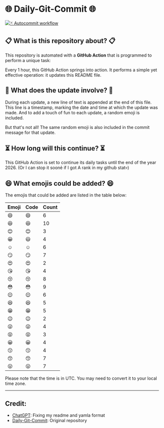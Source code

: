 # 🌐 Daily-Git-Commit 🌐

[![🃏 Autocommit workflow](https://github.com/kleqing/git-auto-commit/actions/workflows/main.yaml/badge.svg?event=check_run)](https://github.com/kleqing/git-auto-commit/actions/workflows/main.yaml)

## 📋 What is this repository about? 📋

This repository is automated with a **GitHub Action** that is programmed to perform a unique task:

Every 1 hour, this GitHub Action springs into action. It performs a simple yet effective operation: it updates this README file.

## 🔄 What does the update involve? 🔄

During each update, a new line of text is appended at the end of this file. This line is a timestamp, marking the date and time at which the update was made. And to add a touch of fun to each update, a random emoji is included.

But that's not all! The same random emoji is also included in the commit message for that update.

## ⏳ How long will this continue? ⏳

This GitHub Action is set to continue its daily tasks until the end of the year 2026. (Or I can stop it soonẻ if I got A rank in my github stat💀)

## 😄 What emojis could be added? 😄

The emojis that could be added are listed in the table below:

| Emoji | Code | Count |
| --- | --- | --- |
| 😄 | :smile: | 6 |
| 😆 | :laughing: | 10 |
| 😊 | :blush: | 3 |
| 😀 | :smiley: | 4 |
| ☺️ | :relaxed: | 6 |
| 😏 | :smirk: | 7 |
| 😍 | :heart_eyes: | 2 |
| 😘 | :kissing_heart: | 4 |
| 😚 | :kissing_closed_eyes: | 8 |
| 😳 | :flushed: | 9 |
| 😌 | :relieved: | 6 |
| 😆 | :satisfied: | 5 |
| 😁 | :grin: | 5 |
| 😉 | :wink: | 2 |
| 😜 | :stuck_out_tongue_winking_eye: | 4 |
| 😝 | :stuck_out_tongue_closed_eyes: | 3 |
| 😀 | :grinning: | 4 |
| 😗 | :kissing: | 4 |
| 😙 | :kissing_smiling_eyes: | 7 |
| 😛 | :stuck_out_tongue: | 7 |

Please note that the time is in UTC. You may need to convert it to your local time zone.

---

## Credit:

- [ChatGPT](chatgpt.com): Fixing my readme and yamla format
- [Daily-Git-Commit](https://github.com/diegomarty/daily-git-commit): Original repository

